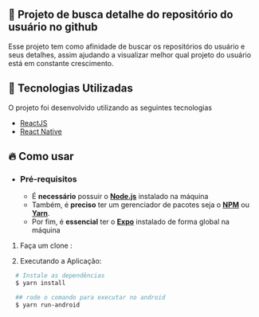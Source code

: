 ## :rocket: Projeto de busca detalhe do repositório do usuário no github

Esse projeto tem como afinidade de buscar os repositórios do usuário e seus detalhes, assim ajudando a visualizar melhor
qual projeto do usuário está em constante crescimento.

## :rocket: Tecnologias Utilizadas

O projeto foi desenvolvido utilizando as seguintes tecnologias

- [ReactJS](https://reactjs.org/)
- [React Native](https://reactnative.dev/)

## :fire: Como usar

- ### **Pré-requisitos**

  - É **necessário** possuir o **[Node.js](https://nodejs.org/en/)** instalado na máquina
  - Também, é **preciso** ter um gerenciador de pacotes seja o **[NPM](https://www.npmjs.com/)** ou **[Yarn](https://yarnpkg.com/)**.
  - Por fim, é **essencial** ter o **[Expo](https://expo.io/)** instalado de forma global na máquina

1. Faça um clone :

2. Executando a Aplicação:

```sh
  # Instale as dependências
  $ yarn install

  ## rode o comando para executar no android
  $ yarn run-android

```
